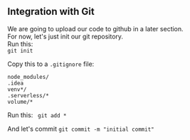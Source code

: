 
## Integration with Git
We are going to upload our code to github in a later section.<br>
For now, let's just init our git repository.<br>
Run this: <br>
`git init`

Copy this to a `.gitignore` file:

```
node_modules/
.idea
venv*/
.serverless/*
volume/*
```

Run this: ` git add *`

And let's commit `git commit -m "initial commit"`